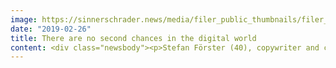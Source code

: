 ```yaml
---
image: https://sinnerschrader.news/media/filer_public_thumbnails/filer_public/e6/21/e62140d1-d057-4f3c-8032-2505cc066db5/700px_one_on_on_stefan_forster.png__480x288_q85_crop_subsampling-2_upscale.png
date: "2019-02-26"
title: There are no second chances in the digital world
content: <div class="newsbody"><p>Stefan Förster (40), copywriter and creative director, feels at home in microstructures, cultivates his love for detail, has embraced the clean desk principle and generally likes things tidy. If he weren’t employed by SinnerSchrader, he would perhaps work at a library or spend his days writing piano sonatas.</p><p><strong>How do you think people discover content? And what constitutes good content in your opinion?</strong><br/>You can compare the way people discover content roughly to the way water finds its course. And good content is always associated with added value or a real benefit. Ideally, content is also presented in a way that is optimised for its user. If this is the case, users won’t even notice that they are reading something difficult or being guided through a process, a kind of funnel, at the end of which there is a click, a subscription, a lead, a “yes” to something.</p><p><strong>Tell us about yourself and your work; what characterises it?</strong><br/>Part of my work is on the New Business Team, which is exciting because you are constantly at the beginning of an encounter. You are unaffected by and free from everything, there are no rules or regulations; you look at the new things that have come in, what someone wants or needs, what lies behind a question (or perhaps there is something entirely different behind it). This careful approach to new things is what distinguishes my job and makes it very special.<br/><br/>Another aspect of my job is to make sure that all the facets of ingenuity involved in the individual disciples work together, from design and technology to strategy or data. I make sure that our work results in products that people understand and therefore use on a daily basis. I serve as a kind of filter that makes complex matters easier to understand. For example, when the onboarding of an app is written by a skilled copywriter, not only the developers, but also a few other people will understand it and familiarise themselves with it. I just find it tempting to play dumb from time to time. It’s great fun to question what others take seriously.<br/><br/>Another factor is that the way in which a digital product speaks to you has a major impact on what you think of it, whether you like it or hate it. If you mess up the first three lines, people will hate the whole product. There are no second chances in the digital world. There is something appealing about feeling this responsibility.</p><p><strong>What motivates you in your day-to-day work?</strong><br/>For a start, it’s being surrounded by so many extremely smart people from all the various disciplines. It’s just great to get to know and work with all these extraordinary people, some of whom have very particular knowledge, and to make use of this knowledge. I also like to take off my glasses every so often and take a really close look at their work, as if I had never seen it before. It’s important to go back to the very start and look at your own work as if you were the first person on the planet.</p><p><strong>What are the job requirements for copywriters?</strong><br/>You don’t need the best marks in German; we don’t require Shakespearean writing skills here. Essentially, you should be interested in shaping digital products. It’s a job for people who want to do hands-on work in small teams, who keep producing texts, on a daily or weekly basis, and really put them out there. You should be able to understand interrelationships and want to optimise them. The writing part you can learn along the way, you don’t need to know everything right from the start. We provide training and support, no one is left alone. We guide our employees and help them acquire the skills of the trade.</p><p><strong>How do you react when you receive negative feedback on something you put a lot of effort into and polished the texts over and over again?</strong><br/>Feedback is always good, always justified and always important. And if necessary, you pick up your quill again and change everything. We’re not here for personal fulfilment, it’s about providing a perfect service. Usually the texts are written so well that they have next to no discernible writing characteristics. True mastery is to generate the right amount of attention with these few words you have that fit into the tiny space available on a smartphone or watch. To me, you have reached perfection when these few words convey the essence of a brand.</p><p><strong>How do you measure the success of your work?</strong><br/>When what we thought up and created for the people really gets through to them in the end. When we make it easier for them to do what they have to or want to do at that moment. It kind of sounds like “the best of the 2000s”, but to me, PayPal is simply a perfect digital product. It’s a nice narrow bridge to what I want to do. There is nothing in the way, everything is taken care of – the data tornado roars behind the scenes.<br/>After all, the reason we all want to use something is not because it’s cool, but because it benefits us directly. You don’t usually take notice of digital products, while physical products are visible and take up space. A car is a statement, a digital product is pure benefit. If we make this benefit accessible and give users space to act, then we have reached our goal.</p><p><strong>Stefan’s top 5 list of books</strong></p><ul><li>Silence, John Cage (inspiration)</li><li>Lolita, Vladimir Nabokov (writing style)</li><li>The Gay Science, Friedrich Nietzsche (stringent work on ideas)</li><li>The Death of Virgil, Hermann Broch (opposite of Microcopy)</li><li>Microcopy – The Complete Guide, Kinnereth Yifrah (self-improvement)</li></ul></div>
---
```

